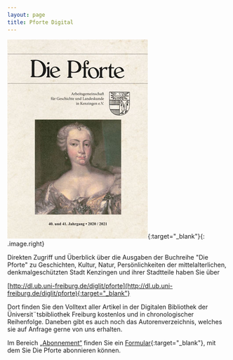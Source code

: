 ```yaml
---
layout: page
title: Pforte Digital
---
```


[!["Die Pforte"](assets/images/pforte-2020-2021.jpg)](http://dl.ub.uni-freiburg.de/diglit/pforte){:target="_blank"}{: .image.right}

Direkten Zugriff und &Uuml;berblick &uuml;ber die Ausgaben der Buchreihe "Die Pforte" zu Geschichten, Kultur, Natur, Pers&ouml;nlichkeiten der mittelalterlichen, denkmalgesch&uuml;tzten Stadt Kenzingen und ihrer Stadtteile haben Sie &uuml;ber

[http://dl.ub.uni-freiburg.de/diglit/pforte](http://dl.ub.uni-freiburg.de/diglit/pforte){:target="_blank"}

Dort finden Sie den Volltext aller Artikel in der Digitalen Bibliothek der &Uuml;niversit&uml;tsbibliothek Freiburg kostenlos und in chronologischer Reihenfolge. Daneben gibt es auch noch das Autorenverzeichnis, welches sie auf Anfrage gerne von uns erhalten.

Im Bereich [„Abonnement“](abo.html) finden Sie ein [Formular](https://drive.google.com/file/d/17ksjswpsLagk2bh-d7gFBu_FVhZLrp8G/view?usp=sharing){:target="_blank"}, mit dem Sie Die Pforte abonnieren können.
